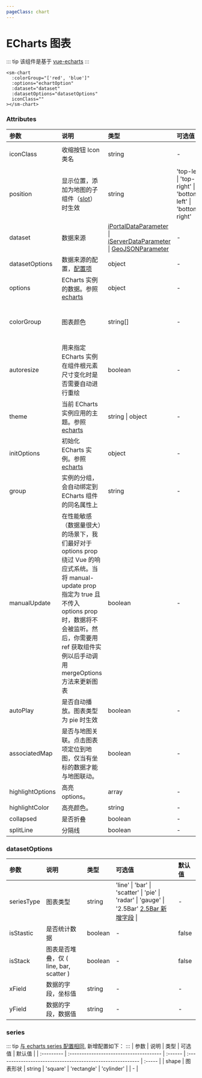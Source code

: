 ```yaml
---
pageClass: chart
---
```


# ECharts 图表

::: tip
该组件是基于 [vue-echarts](https://github.com/ecomfe/vue-echarts)
:::

<sm-iframe src="https://iclient.supermap.io/examples/component/components_chart_vue.html"></sm-iframe>

```vue
<sm-chart
  :colorGroup="['red', 'blue']"
  :options="echartOption"
  :dataset="dataset"
  :datasetOptions="datasetOptions"
  iconClass=""
></sm-chart>
```

### Attributes

| 参数             | 说明                                                                                                                                                                                                                                       | 类型                                                                                                                                                                                                                                          | 可选值                                                       | 默认值                                                    |
| :--------------- | :----------------------------------------------------------------------------------------------------------------------------------------------------------------------------------------------------------------------------------------- | :-------------------------------------------------------------------------------------------------------------------------------------------------------------------------------------------------------------------------------------------- | :----------------------------------------------------------- | :-------------------------------------------------------- |
| iconClass        | 收缩按钮 Icon 类名                                                                                                                                                                                                                         | string                                                                                                                                                                                                                                        | -                                                            | 'sm-components-icon-chart'                                |  |  |
| position         | 显示位置，添加为地图的子组件（[slot](https://cn.vuejs.org/v2/api/#slot)）时生效                                                                                                                                                            | string                                                                                                                                                                                                                                        | 'top-left' \| 'top-right' \| 'bottom-left' \| 'bottom-right' | -                                                         |  |  |
| dataset          | 数据来源                                                                                                                                                                                                                                   | [iPortalDataParameter](/zh/api/common-types/common-types.md#iportaldataparameter) \| [iServerDataParameter](/zh/api/common-types/common-types.md#iserverdataparameter) \| [GeoJSONParameter](/zh/api/common-types/common-types.md#geojsonparameter) | -                                                            | null                                                      |
| datasetOptions   | 数据来源的配置，<a href="#datasetoptions">配置项</a>                                                                                                                                                                                       | object                                                                                                                                                                                                                                        | -                                                            | null                                                      |  |  |
| options          | ECharts 实例的数据。参照[echarts](https://echarts.apache.org/zh/option.html)                                                                                                                                                               | object                                                                                                                                                                                                                                        | -                                                            | {}                                                        |  |  |
| colorGroup       | 图表颜色                                                                                                                                                                                                                                   | string[]                                                                                                                                                                                                                                      | -                                                            | [ '#3fb1e3', '#6be6c1', '#626c91', '#a0a7e6', '#c4ebad' ] |  |  |
| autoresize       | 用来指定 ECharts 实例在组件根元素尺寸变化时是否需要自动进行重绘                                                                                                                                                                            | boolean                                                                                                                                                                                                                                       | -                                                            | true                                                      |  |  |
| theme            | 当前 ECharts 实例应用的主题。参照[echarts](https://echarts.apache.org/zh/api.html#echarts.init)                                                                                                                                            | string \| object                                                                                                                                                                                                                              | -                                                            | -                                                         |  |  |
| initOptions      | 初始化 ECharts 实例。参照[echarts](https://echarts.apache.org/zh/api.html#echarts.init)                                                                                                                                                    | object                                                                                                                                                                                                                                        | -                                                            | -                                                         |  |  |
| group            | 实例的分组，会自动绑定到 ECharts 组件的同名属性上                                                                                                                                                                                          | string                                                                                                                                                                                                                                        | -                                                            | -                                                         |  |  |
| manualUpdate     | 在性能敏感（数据量很大）的场景下，我们最好对于 options prop 绕过 Vue 的响应式系统。当将 manual-update prop 指定为 true 且不传入 options prop 时，数据将不会被监听。然后，你需要用 ref 获取组件实例以后手动调用 mergeOptions 方法来更新图表 | boolean                                                                                                                                                                                                                                       | -                                                            | false                                                     |  |  |
| autoPlay         | 是否自动播放。图表类型为 pie 时生效                                                                                                                                                                                                        | boolean                                                                                                                                                                                                                                       | -                                                            | false                                                     |  |  |
| associatedMap    | 是否与地图关联。点击图表项定位到地图，仅当有坐标的数据才能与地图联动。                                                                                                                                                                     | boolean                                                                                                                                                                                                                                       | -                                                            | false                                                     |  |  |
| highlightOptions | 高亮 options。                                                                                                                                                                                                                             | array                                                                                                                                                                                                                                         | -                                                            | []                                                        |  |  |
| highlightColor   | 高亮颜色。                                                                                                                                                                                                                                 | string                                                                                                                                                                                                                                        | -                                                            | '#01ffff'                                                 |  |  |
| collapsed        | 是否折叠                                                                                                                                                                                                                                   | boolean                                                                                                                                                                                                                                       | -                                                            | true                                                      |  |  |
| splitLine        | 分隔线                                                                                                                                                                                                                                | boolean                                                                                                                                                                                                                                       | -                                                            | false                                                     |  |  |

### datasetOptions

| 参数       | 说明                                    | 类型    | 可选值                                                                                                           | 默认值 |
| :--------- | :-------------------------------------- | :------ | :--------------------------------------------------------------------------------------------------------------- | :----- |
| seriesType | 图表类型                                | string  | 'line' \| 'bar' \| 'scatter' \| 'pie' \| 'radar' \| 'gauge' \| '2.5Bar' <a href="#series">2.5Bar 新增字段</a> \| | -      |
| isStastic  | 是否统计数据                            | boolean | -                                                                                                                | false  |
| isStack    | 图表是否堆叠，仅 ( line, bar, scatter ) | boolean | -                                                                                                                | false  |
| xField     | 数据的字段，坐标值                      | string  | -                                                                                                                | -      |
| yField     | 数据的字段，数据值                      | string  | -                                                                                                                | -      |

### series

::: tip
[与 echarts series 配置相同](https://github.com/ecomfe/vue-echarts), 新增配置如下：
:::
| 参数 | 说明 | 类型 | 可选值 | 默认值 |
| :--------- | :-------------------------------------- | :------ | :---------------------------------------------------------- | :----- |
| shape | 图表形状 | string | 'square' \| 'rectangle' \| 'cylinder' \| | - |
